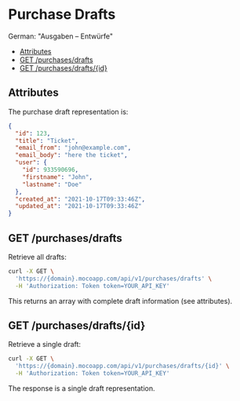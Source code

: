 # Purchase Drafts

German: "Ausgaben – Entwürfe"

<!-- TOC -->

- [Attributes](#attributes)
- [GET /purchases/drafts](#get-purchasesdrafts)
- [GET /purchases/drafts/{id}](#get-purchasesdraftsid)

<!-- /TOC -->

## Attributes

The purchase draft representation is:

```json
{
  "id": 123,
  "title": "Ticket",
  "email_from": "john@example.com",
  "email_body": "here the ticket",
  "user": {
    "id": 933590696,
    "firstname": "John",
    "lastname": "Doe"
  },
  "created_at": "2021-10-17T09:33:46Z",
  "updated_at": "2021-10-17T09:33:46Z"
}
```

## GET /purchases/drafts

Retrieve all drafts:

```bash
curl -X GET \
  'https://{domain}.mocoapp.com/api/v1/purchases/drafts' \
  -H 'Authorization: Token token=YOUR_API_KEY'
```

This returns an array with complete draft information (see attributes).

## GET /purchases/drafts/{id}

Retrieve a single draft:

```bash
curl -X GET \
  'https://{domain}.mocoapp.com/api/v1/purchases/drafts/{id}' \
  -H 'Authorization: Token token=YOUR_API_KEY'
```

The response is a single draft representation.
